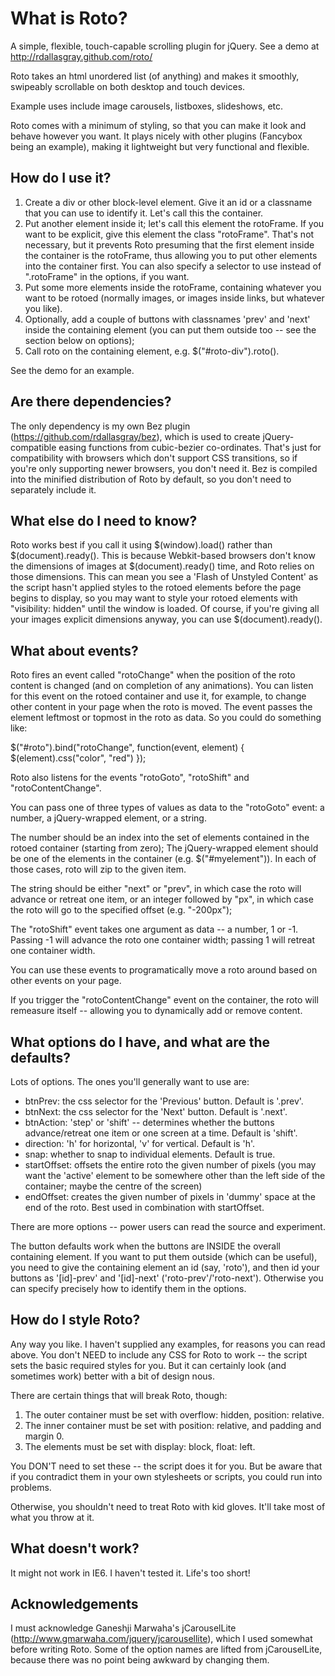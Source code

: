 What is Roto?
=============
A simple, flexible, touch-capable scrolling plugin for jQuery.
See a demo at http://rdallasgray.github.com/roto/

Roto takes an html unordered list (of anything) and makes it smoothly, swipeably scrollable on both desktop and touch devices.

Example uses include image carousels, listboxes, slideshows, etc.

Roto comes with a minimum of styling, so that you can make it look and behave however you want. It plays nicely with other plugins (Fancybox being an example), making it lightweight but very functional and flexible.


How do I use it?
----------------
1. Create a div or other block-level element. Give it an id or a classname that you can use to identify it. Let's call this the container.
2. Put another element inside it; let's call this element the rotoFrame. If you want to be explicit, give this element the class "rotoFrame". That's not necessary, but it prevents Roto presuming that the first element inside the container is the rotoFrame, thus allowing you to put other elements into the container first. You can also specify a selector to use instead of ".rotoFrame" in the options, if you want.
3. Put some more elements inside the rotoFrame, containing whatever you want to be rotoed (normally images, or images inside links, but whatever you like).
4. Optionally, add a couple of buttons with classnames 'prev' and 'next' inside the containing element (you can put them outside too -- see the section below on options);
5. Call roto on the containing element, e.g. $("#roto-div").roto().

See the demo for an example.


Are there dependencies?
-----------------------
The only dependency is my own Bez plugin (https://github.com/rdallasgray/bez), which is used to create jQuery-compatible easing functions from cubic-bezier co-ordinates. That's just for compatibility with browsers which don't support CSS transitions, so if you're only supporting newer browsers, you don't need it. Bez is compiled into the minified distribution of Roto by default, so you don't need to separately include it.


What else do I need to know?
----------------------------
Roto works best if you call it using $(window).load() rather than $(document).ready(). This is because Webkit-based browsers don't know the dimensions of images at $(document).ready() time, and Roto relies on those dimensions. This can mean you see a 'Flash of Unstyled Content' as the script hasn't applied styles to the rotoed elements before the page begins to display, so you may want to style your rotoed elements with "visibility: hidden" until the window is loaded. Of course, if you're giving all your images explicit dimensions anyway, you can use $(document).ready().


What about events?
------------------
Roto fires an event called "rotoChange" when the position of the roto content is changed (and on completion of any animations). You can listen for this event on the rotoed container and use it, for example, to change other content in your page when the roto is moved. The event passes the element leftmost or topmost in the roto as data. So you could do something like:

$("#roto").bind("rotoChange", function(event, element) { $(element).css("color", "red") });

Roto also listens for the events "rotoGoto", "rotoShift" and "rotoContentChange".

You can pass one of three types of values as data to the "rotoGoto" event: a number, a jQuery-wrapped element, or a string. 

The number should be an index into the set of elements contained in the rotoed container (starting from zero);
The jQuery-wrapped element should be one of the elements in the container (e.g. $("#myelement")).
In each of those cases, roto will zip to the given item.

The string should be either "next" or "prev", in which case the roto will advance or retreat one item, or an integer followed by "px", in which case the roto will go to the specified offset (e.g. "-200px");

The "rotoShift" event takes one argument as data -- a number, 1 or -1. Passing -1 will advance the roto one container width; passing 1 will retreat one container width.

You can use these events to programatically move a roto around based on other events on your page.

If you trigger the "rotoContentChange" event on the container, the roto will remeasure itself -- allowing you to dynamically add or remove content.


What options do I have, and what are the defaults?
--------------------------------------------------
Lots of options. The ones you'll generally want to use are:

- btnPrev: the css selector for the 'Previous' button. Default is '.prev'.
- btnNext: the css selector for the 'Next' button. Default is '.next'.
- btnAction: 'step' or 'shift' -- determines whether the buttons advance/retreat one item or one screen at a time. Default is 'shift'.
- direction: 'h' for horizontal, 'v' for vertical. Default is 'h'.
- snap: whether to snap to individual elements. Default is true.
- startOffset: offsets the entire roto the given number of pixels (you may want the 'active' element to be somewhere other than the left side of the container; maybe the centre of the screen)
- endOffset: creates the given number of pixels in 'dummy' space at the end of the roto. Best used in combination with startOffset.

There are more options -- power users can read the source and experiment.

The button defaults work when the buttons are INSIDE the overall containing element. If you want to put them outside (which can be useful), you need to give the containing element an id (say, 'roto'), and then id your buttons as '[id]-prev' and '[id]-next' ('roto-prev'/'roto-next'). Otherwise you can specify precisely how to identify them in the options.


How do I style Roto?
--------------------
Any way you like. I haven't supplied any examples, for reasons you can read above. You don't NEED to include any CSS for Roto to work -- the script sets the basic required styles for you. But it can certainly look (and sometimes work) better with a bit of design nous.

There are certain things that will break Roto, though:

1. The outer container must be set with overflow: hidden, position: relative.
2. The inner container must be set with position: relative, and padding and margin 0.
3. The elements must be set with display: block, float: left.

You DON'T need to set these -- the script does it for you. But be aware that if you contradict them in your own stylesheets or scripts, you could run into problems.

Otherwise, you shouldn't need to treat Roto with kid gloves. It'll take most of what you throw at it.


What doesn't work?
------------------
It might not work in IE6. I haven't tested it. Life's too short!


Acknowledgements
----------------
I must acknowledge Ganeshji Marwaha's jCarouselLite (http://www.gmarwaha.com/jquery/jcarousellite), which I used somewhat before writing Roto. Some of the option names are lifted from jCarouselLite, because there was no point being awkward by changing them.